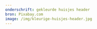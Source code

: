 ```yaml
---
onderschrift: gekleurde huisjes header
bron: Pixabay.com
image: /img/kleurige-huisjes-header.jpg
---
```

